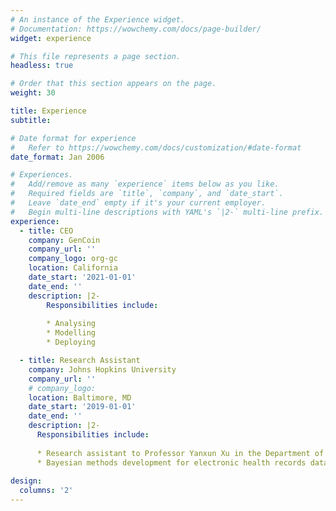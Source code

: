 ```yaml
---
# An instance of the Experience widget.
# Documentation: https://wowchemy.com/docs/page-builder/
widget: experience

# This file represents a page section.
headless: true

# Order that this section appears on the page.
weight: 30

title: Experience
subtitle:

# Date format for experience
#   Refer to https://wowchemy.com/docs/customization/#date-format
date_format: Jan 2006

# Experiences.
#   Add/remove as many `experience` items below as you like.
#   Required fields are `title`, `company`, and `date_start`.
#   Leave `date_end` empty if it's your current employer.
#   Begin multi-line descriptions with YAML's `|2-` multi-line prefix.
experience:
  - title: CEO
    company: GenCoin
    company_url: ''
    company_logo: org-gc
    location: California
    date_start: '2021-01-01'
    date_end: ''
    description: |2-
        Responsibilities include:
        
        * Analysing
        * Modelling
        * Deploying

  - title: Research Assistant
    company: Johns Hopkins University
    company_url: ''
    # company_logo: 
    location: Baltimore, MD
    date_start: '2019-01-01'
    date_end: ''
    description: |2-
      Responsibilities include:
    
      * Research assistant to Professor Yanxun Xu in the Department of Applied Mathematics and Statistics. 
      * Bayesian methods development for electronic health records data and application to precision medicine in HIV.
        
design:
  columns: '2'
---
```

